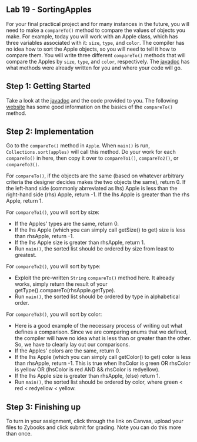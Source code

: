 ## Lab 19 - SortingApples
 
For your final practical project and for many instances in the future, you will need to make a `compareTo()` method to compare the values of objects you make. For example, today you will work with an Apple class, which has three variables associated with it: `size`, `type`, and `color`. The compiler has no idea how to sort the Apple objects, so you will need to tell it how to compare them. You will write three different `compareTo()` methods that will compare the Apples by `size`, `type`, and `color`, respectively. The [javadoc](http://www.cs.colostate.edu/~cs163/javadoc/lab19/package-summary.html) has what methods were already written for you and where your code will go. 

## Step 1: Getting Started
Take a look at the [javadoc](http://www.cs.colostate.edu/~cs163/javadoc/lab19/package-summary.html) and the code provided to you. The following [website](https://www.baeldung.com/java-compareto) has some good information on the basics of the `compareTo()` method. 

## Step 2: Implementation
Go to the `compareTo()` method in `Apple`. When `main()` is run, `Collections.sort(apples)` will call this method. Do your work for each `compareTo()` in here, then copy it over to `compareTo1()`, `compareTo2()`, or `compareTo3()`. 

For `compareTo()`, if the objects are the same (based on whatever arbitrary criteria the designer decides makes the two objects the same), return 0. If the left-hand side (commonly abrreviated as lhs) Apple is less than the right-hand side (rhs) Apple, return -1. If the lhs Apple is greater than the rhs Apple, return 1.

For `compareTo1()`, you will sort by size:
- If the Apples' types are the same, return 0. 
- If the lhs Apple (which you can simply call getSize() to get) size is less than rhsApple, return -1.
- If the lhs Apple size is greater than rhsApple, return 1.
- Run `main()`, the sorted list should be ordered by size from least to greatest.

For `compareTo2()`, you will sort by type:
- Exploit the pre-written `String` `compareTo()` method here. It already works, simply return the result of your getType().compareTo(rhsApple.getType).
- Run `main()`, the sorted list should be ordered by type in alphabetical order.

For `compareTo3()`, you will sort by color:
- Here is a good example of the necessary process of writing out what defines a comparison. Since we are comparing enums that we defined, the compiler will have no idea what is less than or greater than the other. So, we have to clearly lay out our comparisons. 
- If the Apples' colors are the same, return 0. 
- If the lhs Apple (which you can simply call getColor() to get) color is less than rhsApple, return -1. This is true when lhsColor is green OR rhsColor is yellow OR (lhsColor is red AND && rhsColor is redyellow).
- If the lhs Apple size is greater than rhsApple, (else) return 1.
- Run `main()`, the sorted list should be ordered by color, where green < red < redyellow < yellow.


## Step 3: Finishing up
To turn in your assignment, click through the link on Canvas, upload your files to Zybooks and click submit for grading. Note you can do this more than once.


